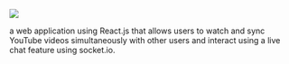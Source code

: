 
![](https://github.com/gfmacaraeg/Watch_Party/blob/master/watch_party.png)

a web application using React.js that allows users to watch and sync YouTube videos simultaneously with other users and interact using a live chat feature using socket.io.